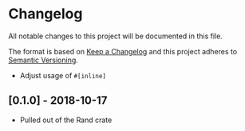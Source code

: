 # Changelog
All notable changes to this project will be documented in this file.

The format is based on [Keep a Changelog](http://keepachangelog.com/en/1.0.0/)
and this project adheres to [Semantic Versioning](https://semver.org/spec/v2.0.0.html).

- Adjust usage of `#[inline]`
## [0.1.0] - 2018-10-17
- Pulled out of the Rand crate
